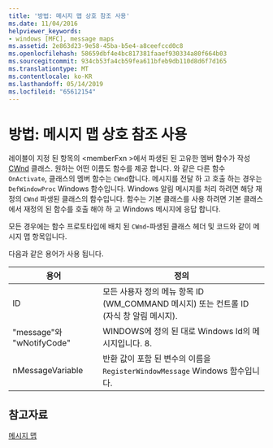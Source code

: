 ```yaml
---
title: '방법: 메시지 맵 상호 참조 사용'
ms.date: 11/04/2016
helpviewer_keywords:
- windows [MFC], message maps
ms.assetid: 2e863d23-9e58-45ba-b5e4-a8ceefccd0c8
ms.openlocfilehash: 58659dbf4e4bc817381faaef930334a80f664b03
ms.sourcegitcommit: 934cb53fa4cb59fea611bfeb9db110d8d6f7d165
ms.translationtype: MT
ms.contentlocale: ko-KR
ms.lasthandoff: 05/14/2019
ms.locfileid: "65612154"
---
```

# <a name="how-to-use-the-message-map-cross-reference"></a>방법: 메시지 맵 상호 참조 사용

레이블이 지정 된 항목의 \<memberFxn >에서 파생된 된 고유한 멤버 함수가 작성 [CWnd](../../mfc/reference/cwnd-class.md) 클래스. 원하는 어떤 이름도 함수를 제공 합니다. 와 같은 다른 함수 `OnActivate`, 클래스의 멤버 함수는 `CWnd`합니다. 메시지를 전달 하 고 호출 하는 경우는 `DefWindowProc` Windows 함수입니다. Windows 알림 메시지를 처리 하려면 해당 재정의 `CWnd` 파생된 클래스의 함수입니다. 함수는 기본 클래스를 사용 하려면 기본 클래스에서 재정의 된 함수를 호출 해야 하 고 Windows 메시지에 응답 합니다.

모든 경우에는 함수 프로토타입에 배치 된 `CWnd`-파생된 클래스 헤더 및 코드와 같이 메시지 맵 항목입니다.

다음과 같은 용어가 사용 됩니다.

|용어|정의|
|----------|----------------|
|ID|모든 사용자 정의 메뉴 항목 ID (WM_COMMAND 메시지) 또는 컨트롤 ID (자식 창 알림 메시지).|
|"message"와 "wNotifyCode"|WINDOWS에 정의 된 대로 Windows Id의 메시지입니다. 8.|
|nMessageVariable|반환 값이 포함 된 변수의 이름을 `RegisterWindowMessage` Windows 함수입니다.|

## <a name="see-also"></a>참고자료

[메시지 맵](../../mfc/reference/message-maps-mfc.md)
